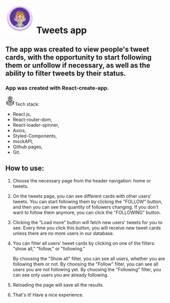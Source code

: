 # ![icon](./public//icon.png) Tweets app

<h2>The app was created to view people's tweet cards, with the opportunity to start following them or unfollow if necessary, as well as the ability to filter tweets by their status.</h2>

<h3>App was created with React-create-app.</h3>

<img src="./public/tech-stack.png" alt="Alt Text" width="30" height="30" />Tech stack:
<ul>
<li>React.js, </li>
<li>React-router-dom,</li> 
<li>React-loader-spinner,</li>
<li>Axios,</li>
<li>Styled-Components,</li> 
<li>mockAPI,</li>
<li>Github pages,</li>
<li>Git.</li>
</ul> 

<h2>How to use:</h2>

1. Choose the necessary page from the header navigation: home or tweets.

2. On the tweets page, you can see different cards with other users' tweets. You can start following them by clicking the "FOLLOW" button, and then you can see the quantity of followers changing. If you don't want to follow them anymore, you can click the "FOLLOWING" button.

3. Clicking the "Load more" button will fetch new users' tweets for you to see. Every time you click this button, you will receive new tweet cards unless there are no more users in our database.

4. You can filter all users' tweet cards by clicking on one of the filters: "show all," "follow," or "following."

    By choosing the "Show all" filter, you can see all users, whether you are following them or not.
    By choosing the "Follow" filter, you can see all users you are not following yet.
    By choosing the "Following" filter, you can see only users you are already following.

5. Reloading the page will save all the results.

6. That's it! Have a nice experience.
